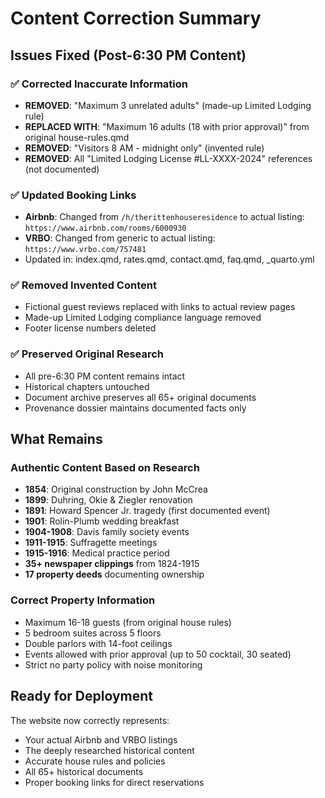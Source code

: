 # Content Correction Summary

## Issues Fixed (Post-6:30 PM Content)

### ✅ Corrected Inaccurate Information
- **REMOVED**: "Maximum 3 unrelated adults" (made-up Limited Lodging rule)
- **REPLACED WITH**: "Maximum 16 adults (18 with prior approval)" from original house-rules.qmd
- **REMOVED**: "Visitors 8 AM - midnight only" (invented rule)
- **REMOVED**: All "Limited Lodging License #LL-XXXX-2024" references (not documented)

### ✅ Updated Booking Links
- **Airbnb**: Changed from `/h/therittenhouseresidence` to actual listing: `https://www.airbnb.com/rooms/6000930`
- **VRBO**: Changed from generic to actual listing: `https://www.vrbo.com/757481`
- Updated in: index.qmd, rates.qmd, contact.qmd, faq.qmd, _quarto.yml

### ✅ Removed Invented Content
- Fictional guest reviews replaced with links to actual review pages
- Made-up Limited Lodging compliance language removed
- Footer license numbers deleted

### ✅ Preserved Original Research
- All pre-6:30 PM content remains intact
- Historical chapters untouched
- Document archive preserves all 65+ original documents
- Provenance dossier maintains documented facts only

## What Remains

### Authentic Content Based on Research
- **1854**: Original construction by John McCrea
- **1899**: Duhring, Okie & Ziegler renovation
- **1891**: Howard Spencer Jr. tragedy (first documented event)
- **1901**: Rolin-Plumb wedding breakfast
- **1904-1908**: Davis family society events
- **1911-1915**: Suffragette meetings
- **1915-1916**: Medical practice period
- **35+ newspaper clippings** from 1824-1915
- **17 property deeds** documenting ownership

### Correct Property Information
- Maximum 16-18 guests (from original house rules)
- 5 bedroom suites across 5 floors
- Double parlors with 14-foot ceilings
- Events allowed with prior approval (up to 50 cocktail, 30 seated)
- Strict no party policy with noise monitoring

## Ready for Deployment
The website now correctly represents:
- Your actual Airbnb and VRBO listings
- The deeply researched historical content
- Accurate house rules and policies
- All 65+ historical documents
- Proper booking links for direct reservations